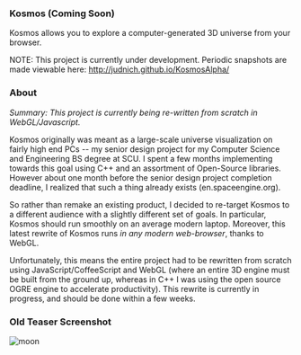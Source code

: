 ### Kosmos (Coming Soon)

Kosmos allows you to explore a computer-generated 3D universe from your browser.

NOTE: This project is currently under development. Periodic snapshots are made viewable here: http://judnich.github.io/KosmosAlpha/

### About

_Summary: This project is currently being re-written from scratch in WebGL/Javascript._

Kosmos originally was meant as a large-scale universe visualization on fairly high end PCs -- my senior design project for my Computer Science and Engineering BS degree at SCU. I spent a few months implementing towards this goal using C++ and an assortment of Open-Source libraries. However about one month before the senior design project completion deadline, I realized that such a thing already exists (en.spaceengine.org).

So rather than remake an existing product, I decided to re-target Kosmos to a different audience with a slightly different set of goals. In particular, Kosmos should run smoothly on an average modern laptop. Moreover, this latest rewrite of Kosmos runs *in any modern web-browser*, thanks to WebGL. 

Unfortunately, this means the entire project had to be rewritten from scratch using JavaScript/CoffeeScript and WebGL (where an entire 3D engine must be built from the ground up, whereas in C++ I was using the open source OGRE engine to accelerate productivity). This rewrite is currently in progress, and should be done within a few weeks.

### Old Teaser Screenshot

![moon](https://raw.github.com/judnich/Kosmos/master/moon.png)
